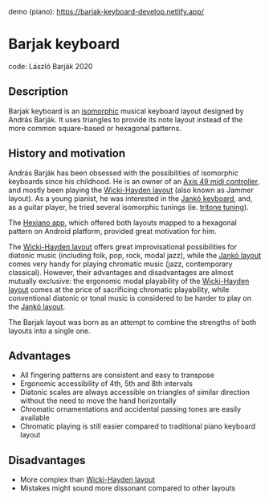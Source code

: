demo (piano): https://barjak-keyboard-develop.netlify.app/

# Barjak keyboard
code: László Barják 2020

## Description
Barjak keyboard is an [isomorphic](https://en.wikipedia.org/wiki/Isomorphic_keyboard) musical keyboard layout designed by András Barják. It uses triangles to provide its note layout instead of the more common square-based or hexagonal patterns.

## History and motivation
András Barják has been obsessed with the possibilities of isomorphic keyboards since his childhood. He is an owner of an [Axis 49 midi controller](https://www.c-thru-music.com/cgi/?page=prod_axis-49), and mostly been playing the [Wicki-Hayden layout](https://en.wikipedia.org/wiki/Wicki%E2%80%93Hayden_note_layout) (also known as Jammer layout). As a young pianist, he was interested in the [Jankó keyboard](https://en.wikipedia.org/wiki/Jank%C3%B3_keyboard), and, as a guitar player, he tried several isomorphic tunings (ie. [tritone tuning](https://en.wikipedia.org/wiki/Augmented-fourths_tuning)).

The [Hexiano app](https://github.com/lrq3000/hexiano), which offered both layouts mapped to a hexagonal pattern on Android platform, provided great motivation for him.

The [Wicki-Hayden layout](https://en.wikipedia.org/wiki/Wicki%E2%80%93Hayden_note_layout) offers great improvisational possibilities for diatonic music (including folk, pop, rock, modal jazz), while the [Jankó layout](https://en.wikipedia.org/wiki/Jank%C3%B3_keyboard) comes very handy for playing chromatic music (jazz, contemporary classical). However, their advantages and disadvantages are almost mutually exclusive: the ergonomic modal playability of the [Wicki-Hayden layout](https://en.wikipedia.org/wiki/Wicki%E2%80%93Hayden_note_layout) comes at the price of sacrificing chromatic playability, while conventional diatonic or tonal music is considered to be harder to play on the [Jankó layout](https://en.wikipedia.org/wiki/Jank%C3%B3_keyboard).

The Barjak layout was born as an attempt to combine the strengths of both layouts into a single one.

## Advantages
* All fingering patterns are consistent and easy to transpose
* Ergonomic accessibility of 4th, 5th and 8th intervals
* Diatonic scales are always accessible on triangles of similar direction without the need to move the hand horizontally
* Chromatic ornamentations and accidental passing tones are easily available
* Chromatic playing is still easier compared to traditional piano keyboard layout

## Disadvantages
* More complex than [Wicki-Hayden layout](https://en.wikipedia.org/wiki/Wicki%E2%80%93Hayden_note_layout)
* Mistakes might sound more dissonant compared to other layouts

